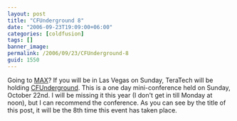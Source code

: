 ```yaml
---
layout: post
title: "CFUnderground 8"
date: "2006-09-23T19:09:00+06:00"
categories: [coldfusion]
tags: []
banner_image: 
permalink: /2006/09/23/CFUnderground-8
guid: 1550
---
```


Going to <a href="http://www.adobe.com/events/max/">MAX</a>? If you will be in Las Vegas on Sunday, TeraTech will be holding <a href="http://www.cf-underground.com/">CFUnderground</a>. This is a one day mini-conference held on Sunday, October 22nd. I will be missing it this year (I don't get in till Monday at noon), but I can recommend the conference. As you can see by the title of this post, it will be the 8th time this event has taken place.